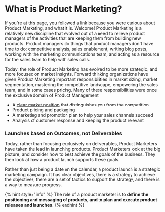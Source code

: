 # What is Product Marketing?

If you're at this page, you followed a link because you were curious about Product Marketing, and what it is. Welcome! Product Marketing is a relatively new discipline that evolved out of a need to relieve product managers of the activities that are keeping them from building new products. Product managers do things that product managers don't have time to do: competitive analysis, sales enablement, writing blog posts, working with the marketing communications team, and acting as a resource for the sales team to help with sales calls.

Today, the role of Product Marketing has evolved to be more strategic, and more focused on market insights. Forward thinking organizations have given Product Marketing important responsibilities in market sizing, market segmentation, mastering the competitive landscape, empowering the sales team, and in some cases pricing. Many of these responsibilities were once the exclusive domain of Product Management.

* A [clear market position](https://wiki.kristiancarter.com/creating-a-market-requirements-document) that distinguishes you from the competition
* Product pricing and packaging
* A marketing and promotion plan to help your sales channels succeed
* Analysis of customer response and keeping the product relevant

### Launches based on Outcomes, not Deliverables

Today, rather than focusing exclusively on deliverables, Product Marketers have taken the lead in launching products. Product Marketers look at the big picture, and consider how to best achieve the goals of the business. They then look at how a product launch supports these goals.

Rather than just being a date on the calendar, a product launch is a strategic marketing campaign. It has clear objectives, there is a strategy to achieve the objectives, there are a set of tactics to support the strategy, and there is a way to measure progress.

{% hint style="info" %}
The role of a product marketer is to **define the positioning and messaging of products, and to plan and execute product releases and launches**.
{% endhint %}



